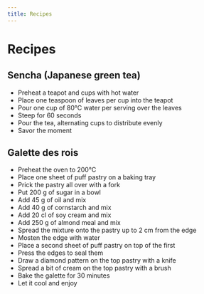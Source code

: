 ```yaml
---
title: Recipes
---
```


# Recipes

## Sencha (Japanese green tea)

- Preheat a teapot and cups with hot water
- Place one teaspoon of leaves per cup into the teapot
- Pour one cup of 80°C water per serving over the leaves
- Steep for 60 seconds
- Pour the tea, alternating cups to distribute evenly
- Savor the moment

## Galette des rois

- Preheat the oven to 200°C
- Place one sheet of puff pastry on a baking tray
- Prick the pastry all over with a fork
- Put 200 g of sugar in a bowl
- Add 45 g of oil and mix
- Add 40 g of cornstarch and mix
- Add 20 cl of soy cream and mix
- Add 250 g of almond meal and mix
- Spread the mixture onto the pastry up to 2 cm from the edge
- Mosten the edge with water
- Place a second sheet of puff pastry on top of the first
- Press the edges to seal them
- Draw a diamond pattern on the top pastry with a knife
- Spread a bit of cream on the top pastry with a brush
- Bake the galette for 30 minutes
- Let it cool and enjoy
